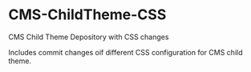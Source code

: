 # CMS-ChildTheme-CSS
CMS Child Theme Depository with CSS changes

Includes commit changes oif different CSS configuration for CMS child theme.
